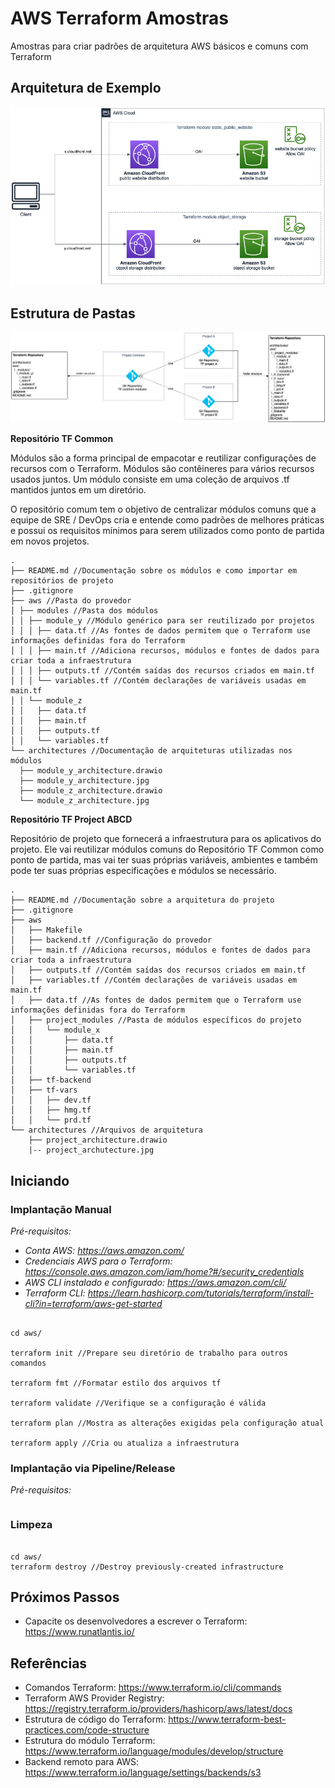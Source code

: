 # AWS Terraform Amostras

Amostras para criar padrões de arquitetura AWS básicos e comuns com Terraform

## Arquitetura de Exemplo

![architecture](images/sample-architecture.jpg)

## Estrutura de Pastas

![project](images/projects.jpg)

**Repositório TF Common**

Módulos são a forma principal de empacotar e reutilizar configurações de recursos com o Terraform. Módulos são contêineres para vários recursos usados juntos. Um módulo consiste em uma coleção de arquivos .tf mantidos juntos em um diretório.

O repositório comum tem o objetivo de centralizar módulos comuns que a equipe de SRE / DevOps cria e entende como padrões de melhores práticas e possui os requisitos mínimos para serem utilizados como ponto de partida em novos projetos.

```
.
├── README.md //Documentação sobre os módulos e como importar em repositórios de projeto
├── .gitignore
├── aws //Pasta do provedor
│ ├── modules //Pasta dos módulos
│ │ ├── module_y //Módulo genérico para ser reutilizado por projetos
│ │ │ ├── data.tf //As fontes de dados permitem que o Terraform use informações definidas fora do Terraform
│ │ │ ├── main.tf //Adiciona recursos, módulos e fontes de dados para criar toda a infraestrutura
│ │ │ ├── outputs.tf //Contém saídas dos recursos criados em main.tf
│ │ │ └── variables.tf //Contém declarações de variáveis usadas em main.tf
│ │ └── module_z
│ │   ├── data.tf
│ │   ├── main.tf
│ │   ├── outputs.tf
│ │   └── variables.tf
└── architectures //Documentação de arquiteturas utilizadas nos módulos
  ├── module_y_architecture.drawio
  ├── module_y_architecture.jpg
  ├── module_z_architecture.drawio
  └── module_z_architecture.jpg
```

**Repositório TF Project ABCD**

Repositório de projeto que fornecerá a infraestrutura para os aplicativos do projeto. Ele vai reutilizar módulos comuns do Repositório TF Common como ponto de partida, mas vai ter suas próprias variáveis, ambientes e também pode ter suas próprias especificações e módulos se necessário.

```
.
├── README.md //Documentação sobre a arquitetura do projeto
├── .gitignore
├── aws
│   ├── Makefile
│   ├── backend.tf //Configuração do provedor
│   ├── main.tf //Adiciona recursos, módulos e fontes de dados para criar toda a infraestrutura
│   ├── outputs.tf //Contém saídas dos recursos criados em main.tf
│   ├── variables.tf //Contém declarações de variáveis usadas em main.tf
│   ├── data.tf //As fontes de dados permitem que o Terraform use informações definidas fora do Terraform
│   ├── project_modules //Pasta de módulos específicos do projeto
│   │   └── module_x
│   │       ├── data.tf
│   │       ├── main.tf
│   │       ├── outputs.tf
│   │       └── variables.tf
│   ├── tf-backend
│   ├── tf-vars
│   │   ├── dev.tf
│   │   ├── hmg.tf
│   │   └── prd.tf
└── architectures //Arquivos de arquitetura
    ├── project_architecture.drawio
    |-- project_archutecture.jpg
```

## Iniciando

### Implantação Manual

_Pré-requisitos:_

- _Conta AWS: https://aws.amazon.com/_
- _Credenciais AWS para o Terraform: https://console.aws.amazon.com/iam/home?#/security_credentials_
- _AWS CLI instalado e configurado: https://aws.amazon.com/cli/_
- _Terraform CLI: https://learn.hashicorp.com/tutorials/terraform/install-cli?in=terraform/aws-get-started_

```

cd aws/

terraform init //Prepare seu diretório de trabalho para outros comandos

terraform fmt //Formatar estilo dos arquivos tf

terraform validate //Verifique se a configuração é válida

terraform plan //Mostra as alterações exigidas pela configuração atual

terraform apply //Cria ou atualiza a infraestrutura

```

### Implantação via Pipeline/Release

_Pré-requisitos:_

```

```

### Limpeza

```

cd aws/
terraform destroy //Destroy previously-created infrastructure

```

## Próximos Passos

- Capacite os desenvolvedores a escrever o Terraform: https://www.runatlantis.io/

## Referências

- Comandos Terraform: https://www.terraform.io/cli/commands
- Terraform AWS Provider Registry: https://registry.terraform.io/providers/hashicorp/aws/latest/docs
- Estrutura de código do Terraform: https://www.terraform-best-practices.com/code-structure
- Estrutura do módulo Terraform: https://www.terraform.io/language/modules/develop/structure
- Backend remoto para AWS: https://www.terraform.io/language/settings/backends/s3
